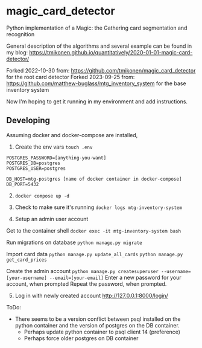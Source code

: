 # magic_card_detector
Python implementation of a Magic: the Gathering card segmentation and recognition

General description of the algorithms and several example can be found in my blog:
https://tmikonen.github.io/quantitatively/2020-01-01-magic-card-detector/

Forked 2022-10-30 from: https://github.com/tmikonen/magic_card_detector 
 for the root card detector
Forked 2023-09-25 from: https://github.com/matthew-buglass/mtg_inventory_system
 for the base inventory system

Now I'm hoping to get it running in my environment and add instructions.

## Developing

Assuming docker and docker-compose are installed,

1. Create the env vars
`touch .env`
```
POSTGRES_PASSWORD=[anything-you-want]
POSTGRES_DB=postgres
POSTGRES_USER=postgres

DB_HOST=mtg-postgres [name of docker container in docker-compose]
DB_PORT=5432

```

2. `docker compose up -d`

3. Check to make sure it's running
`docker logs mtg-inventory-system`

4. Setup an admin user account

Get to the container shell
`docker exec -it mtg-inventory-system bash`

Run migrations on database
`python manage.py migrate`

Import card data
`python manage.py update_all_cards`
`python manage.py get_card_prices`

Create the admin account
`python manage.py createsuperuser --username=[your-username] --email=[your-email]`
Enter a new password for your account, when prompted
Repeat the password, when prompted.

5. Log in with newly created account
http://127.0.0.1:8000/login/

ToDo:
- There seems to be a version conflict between psql installed on the python container and the version of postgres on the DB container.
  - Perhaps update python container to psql client 14 (preference)
  - Perhaps force older postgres on DB container